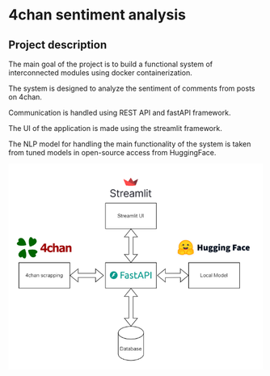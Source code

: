 # 4chan sentiment analysis

## Project description

The main goal of the project is to build a functional system of interconnected modules using docker containerization.

The system is designed to analyze the sentiment of comments from posts on 4chan.

Communication is handled using REST API and fastAPI framework.

The UI of the application is made using the streamlit framework.

The NLP model for handling the main functionality of the system is taken from tuned models in open-source access from HuggingFace.

![Diagram of system](/OCP_diagram.png)
